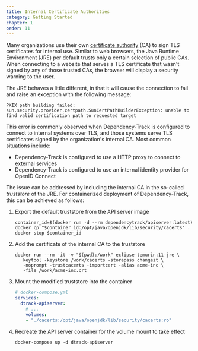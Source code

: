```yaml
---
title: Internal Certificate Authorities
category: Getting Started
chapter: 1
order: 11
---
```


Many organizations use their own [certificate authority](https://en.wikipedia.org/wiki/Certificate_authority) (CA) to 
sign TLS certificates for internal use. Similar to web browsers, the Java Runtime Environment (JRE) per default trusts 
only a certain selection of public CAs. When connecting to a website that serves a TLS certificate that wasn't signed 
by any of those trusted CAs, the browser will display a security warning to the user. 

The JRE behaves a little different, in that it will cause the connection to fail and raise an exception with the 
following message:

```
PKIX path building failed: sun.security.provider.certpath.SunCertPathBuilderException: unable to find valid certification path to requested target
```

This error is commonly observed when Dependency-Track is configured to connect to internal systems over TLS,
and those systems serve TLS certificates signed by the organization's internal CA. Most common situations include:

* Dependency-Track is configured to use a HTTP proxy to connect to external services
* Dependency-Track is configured to use an internal identity provider for OpenID Connect

The issue can be addressed by including the internal CA in the so-called *truststore* of the JRE.
For containerized deployment of Dependency-Track, this can be achieved as follows:

1. Export the default truststore from the API server image
   ```shell
   container_id=$(docker run -d --rm dependencytrack/apiserver:latest)
   docker cp "$container_id:/opt/java/openjdk/lib/security/cacerts" .
   docker stop $container_id
   ```

2. Add the certificate of the internal CA to the truststore
   ```shell
   docker run --rm -it -v "$(pwd):/work" eclipse-temurin:11-jre \
      keytool -keystore /work/cacerts -storepass changeit \
      -noprompt -trustcacerts -importcert -alias acme-inc \
      -file /work/acme-inc.crt
   ```

3. Mount the modified truststore into the container
   ```yaml
   # docker-compose.yml
   services:
     dtrack-apiserver:
       # ...
       volumes:
       - "./cacerts:/opt/java/openjdk/lib/security/cacerts:ro"
   ```

4. Recreate the API server container for the volume mount to take effect
   ```shell
   docker-compose up -d dtrack-apiserver
   ```
